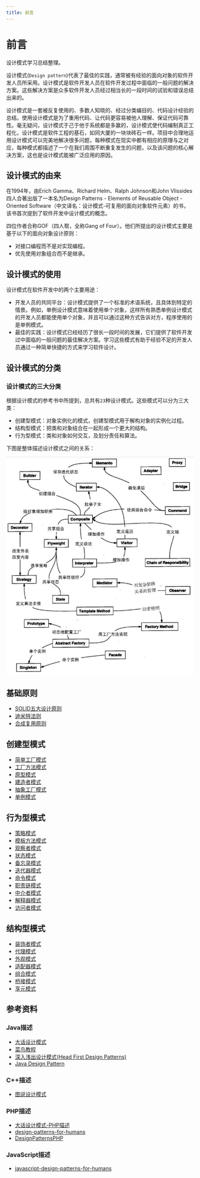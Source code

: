 ```yaml
---
title: 前言
---
```

# 前言
设计模式学习总结整理。  

设计模式(`Design pattern`)代表了最佳的实践，通常被有经验的面向对象的软件开发人员所采用。设计模式是软件开发人员在软件开发过程中面临的一般问题的解决方案。这些解决方案是众多软件开发人员经过相当长的一段时间的试验和错误总结出来的。

设计模式是一套被反复使用的、多数人知晓的、经过分类编目的、代码设计经验的总结。使用设计模式是为了重用代码、让代码更容易被他人理解、保证代码可靠性。毫无疑问，设计模式于己于他于系统都是多赢的，设计模式使代码编制真正工程化，设计模式是软件工程的基石，如同大厦的一块块砖石一样。项目中合理地运用设计模式可以完美地解决很多问题，每种模式在现实中都有相应的原理与之对应，每种模式都描述了一个在我们周围不断重复发生的问题，以及该问题的核心解决方案，这也是设计模式能被广泛应用的原因。

## 设计模式的由来

在1994年，由Erich Gamma、Richard Helm、Ralph Johnson和John Vlissides四人合著出版了一本名为Design Patterns - Elements of Reusable Object - Oriented Software（中文译名：设计模式-可复用的面向对象软件元素）的书，该书首次提到了软件开发中设计模式的概念。

四位作者合称GOF（四人帮，全称Gang of Four）。他们所提出的设计模式主要是基于以下的面向对象设计原则：

* 对接口编程而不是对实现编程。
* 优先使用对象组合而不是继承。

## 设计模式的使用

设计模式在软件开发中的两个主要用途：

* 开发人员的共同平台：设计模式提供了一个标准的术语系统，且具体到特定的情景。例如，单例设计模式意味着使用单个对象，这样所有熟悉单例设计模式的开发人员都能使用单个对象，并且可以通过这种方式告诉对方，程序使用的是单例模式。
* 最佳的实践：设计模式已经经历了很长一段时间的发展，它们提供了软件开发过中面临的一般问题的最佳解决方案。学习这些模式有助于经验不足的开发人员通过一种简单快捷的方式来学习软件设计。

## 设计模式的分类

### 设计模式的三大分类

根据设计模式的参考书中所提到，总共有`23`种设计模式。这些模式可以分为三大类：

* 创建型模式：对象实例化的模式，创建型模式用于解构对象的实例化过程。
* 结构型模式：把类和对象结合在一起形成一个更大的结构。
* 行为型模式：类和对象如何交互，及划分责任和算法。

下图是整体描述设计模式之间的关系：

![](https://raw.githubusercontent.com/yuhongjing/img-folder/master/img/20201113142558.png)

## 基础原则
* [SOLID五大设计原则](./基础原则/solid.md)
* [迪米特法则](./基础原则/迪米特法则.md)
* [合成复用原则](./基础原则/合成复用原则.md)

## 创建型模式
* [简单工厂模式](./创建型模式/简单工厂模式/read.md)
* [工厂方法模式](./创建型模式/工厂方法模式/read.md)
* [原型模式](./创建型模式/原型模式/read.md)
* [建造者模式](./创建型模式/建造者模式/read.md)
* [抽象工厂模式](./创建型模式/抽象工厂模式/read.md)
* [单例模式](./创建型模式/单例模式/read.md)

## 行为型模式
* [策略模式](./行为型模式/策略模式/read.md)
* [模板方法模式](./行为型模式/模板方法模式/read.md)
* [观察者模式](./行为型模式/观察者模式/read.md)
* [状态模式](./行为型模式/状态模式/read.md)
* [备忘录模式](./行为型模式/备忘录模式/read.md)
* [迭代器模式](./行为型模式/迭代器模式/read.md)
* [命令模式](./行为型模式/命令模式/read.md)
* [职责链模式](./行为型模式/职责链模式/read.md)
* [中介者模式](./行为型模式/中介者模式/read.md)
* [解释器模式](./行为型模式/解释器模式/read.md)
* [访问者模式](./行为型模式/访问者模式/read.md)

## 结构型模式
* [装饰者模式](./结构型模式/装饰者模式/read.md)
* [代理模式](./结构型模式/代理模式/read.md)
* [外观模式](./结构型模式/外观模式/read.md)
* [适配器模式](./结构型模式/适配器模式/read.md)
* [组合模式](./结构型模式/组合模式/read.md)
* [桥接模式](./结构型模式/桥接模式/read.md)
* [享元模式](./结构型模式/享元模式/read.md)

## 参考资料

### Java描述
* [大话设计模式]()
* [菜鸟教程](https://www.runoob.com/design-pattern/design-pattern-tutorial.html)
* [深入浅出设计模式(Head First Design Patterns)]()
* [Java Design Pattern]()

### C++描述
* [图说设计模式](https://design-patterns.readthedocs.io/zh_CN/latest/creational_patterns/builder.html)

### PHP描述
* [大话设计模式-PHP描述](https://hulin.gitbook.io/design-patterns-by-php/)
* [design-patterns-for-humans](https://github.com/kamranahmedse/design-patterns-for-humans)
* [DesignPatternsPHP](https://github.com/domnikl/DesignPatternsPHP)

### JavaScript描述
* [javascript-design-patterns-for-humans](https://github.com/sohamkamani/javascript-design-patterns-for-humans#-builder)
